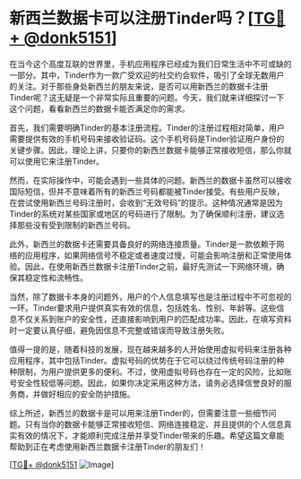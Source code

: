 # 新西兰数据卡可以注册Tinder吗？[[TG💪+ @donk5151](https://t.me/s/donk5151)]

在当今这个高度互联的世界里，手机应用程序已经成为我们日常生活中不可或缺的一部分。其中，Tinder作为一款广受欢迎的社交约会软件，吸引了全球无数用户的关注。对于那些身处新西兰的朋友来说，是否可以用新西兰的数据卡注册Tinder呢？这无疑是一个非常实际且重要的问题。今天，我们就来详细探讨一下这个问题，看看新西兰的数据卡能否满足你的需求。

首先，我们需要明确Tinder的基本注册流程。Tinder的注册过程相对简单，用户需要提供有效的手机号码来接收验证码。这个手机号码是Tinder验证用户身份的关键步骤。因此，理论上讲，只要你的新西兰数据卡能够正常接收短信，那么你就可以使用它来注册Tinder。

然而，在实际操作中，可能会遇到一些具体的问题。新西兰的数据卡虽然可以接收国际短信，但并不意味着所有的新西兰号码都能被Tinder接受。有些用户反映，在尝试使用新西兰号码注册时，会收到“无效号码”的提示。这种情况通常是因为Tinder的系统对某些国家或地区的号码进行了限制。为了确保顺利注册，建议选择那些没有受到限制的新西兰号码。

此外，新西兰的数据卡还需要具备良好的网络连接质量。Tinder是一款依赖于网络的应用程序，如果网络信号不稳定或者速度过慢，可能会影响注册和正常使用体验。因此，在使用新西兰数据卡注册Tinder之前，最好先测试一下网络环境，确保其稳定性和流畅性。

当然，除了数据卡本身的问题外，用户的个人信息填写也是注册过程中不可忽视的一环。Tinder要求用户提供真实有效的信息，包括姓名、性别、年龄等。这些信息不仅关系到账户的安全性，还直接影响到用户的匹配成功率。因此，在填写资料时一定要认真仔细，避免因信息不完整或错误而导致注册失败。

值得一提的是，随着科技的发展，现在越来越多的人开始使用虚拟号码来注册各种应用程序，其中包括Tinder。虚拟号码的优势在于它可以绕过传统号码注册的种种限制，为用户提供更多的便利。不过，使用虚拟号码也存在一定的风险，比如账号安全性较低等问题。因此，如果你决定采用这种方法，请务必选择信誉良好的服务商，并做好相应的安全防护措施。

综上所述，新西兰的数据卡是可以用来注册Tinder的，但需要注意一些细节问题。只有当你的数据卡能够正常接收短信、网络连接稳定、并且提供的个人信息真实有效的情况下，才能顺利完成注册并享受Tinder带来的乐趣。希望这篇文章能帮助到正在考虑使用新西兰数据卡注册Tinder的朋友们！

[[TG💪+ @donk5151](https://t.me/s/donk5151) ![Image](https://i.postimg.cc/rwNCRYN7/Snipaste-2025-04-30-17-27-05.png)]